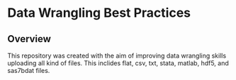 # Data Wrangling Best Practices
## Overview
This repository was created with the aim of improving data wrangling skills uploading all kind of files. 
This inclides flat, csv, txt, stata, matlab, hdf5, and sas7bdat files.
